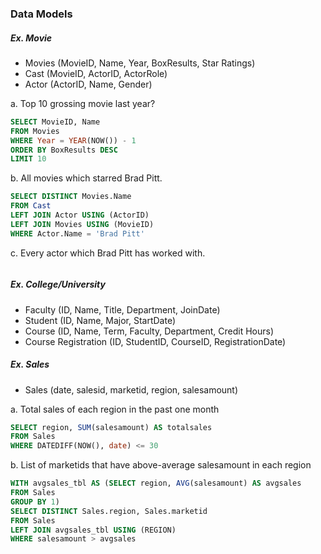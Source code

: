 ### Data Models

##### Ex. Movie
- Movies (MovieID, Name, Year, BoxResults, Star Ratings)
- Cast (MovieID, ActorID, ActorRole)
- Actor (ActorID, Name, Gender)

a. Top 10 grossing movie last year?
```sql
SELECT MovieID, Name
FROM Movies
WHERE Year = YEAR(NOW()) - 1
ORDER BY BoxResults DESC
LIMIT 10
```
b. All movies which starred Brad Pitt.
```sql
SELECT DISTINCT Movies.Name
FROM Cast 
LEFT JOIN Actor USING (ActorID)
LEFT JOIN Movies USING (MovieID)
WHERE Actor.Name = 'Brad Pitt'
```
c. Every actor which Brad Pitt has worked with.
```sql

```

##### Ex. College/University
- Faculty (ID, Name, Title, Department, JoinDate)
- Student (ID, Name, Major, StartDate)
- Course (ID, Name, Term, Faculty, Department, Credit Hours)
- Course Registration (ID, StudentID, CourseID, RegistrationDate)


##### Ex. Sales 
- Sales (date, salesid, marketid, region, salesamount)

a. Total sales of each region in the past one month
```sql
SELECT region, SUM(salesamount) AS totalsales
FROM Sales
WHERE DATEDIFF(NOW(), date) <= 30
```

b. List of marketids that have above-average salesamount in each region
```sql
WITH avgsales_tbl AS (SELECT region, AVG(salesamount) AS avgsales
FROM Sales
GROUP BY 1)
SELECT DISTINCT Sales.region, Sales.marketid
FROM Sales
LEFT JOIN avgsales_tbl USING (REGION)
WHERE salesamount > avgsales
```
  



















